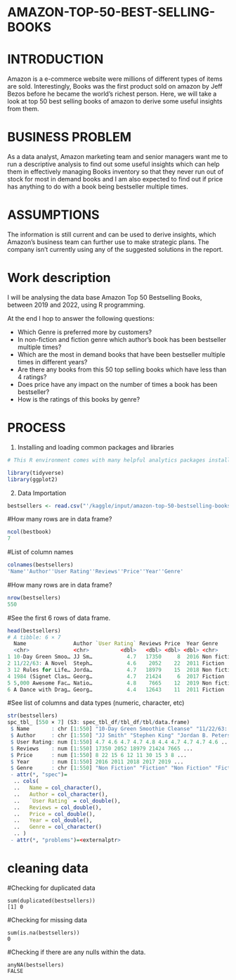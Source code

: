 # AMAZON-TOP-50-BEST-SELLING-BOOKS

# INTRODUCTION
   Amazon is a e-commerce website were millions of different types of items are sold. Interestingly, Books was the first product sold on amazon by Jeff Bezos before he became the world’s richest person. Here, we will take a look at top 50 best selling books of amazon to derive some useful insights from them.
# BUSINESS PROBLEM
As a data analyst, Amazon marketing team and senior managers want me to run a descriptive analysis to find out some useful insights which can help them in effectively managing Books inventory so that they never run out of stock for most in demand books and I am also expected to find out if price has anything to do with a book being bestseller multiple times.

# ASSUMPTIONS

The information is still current and can be used to derive insights, which Amazon’s business team can further use to make strategic plans.
The company isn’t currently using any of the suggested solutions in the report.

# Work description
I will be analysing the data base Amazon Top 50 Bestselling Books, between 2019 and 2022, using R programming.

At the end I hop to answer the following questions:
* Which Genre is preferred more by customers?
* In non-fiction and fiction genre which author’s book has been bestseller multiple times?
* Which are the most in demand books that have been bestseller multiple times in different years?
* Are there any books from this 50 top selling books which have less than 4 ratings?
* Does price have any impact on the number of times a book has been bestseller?
* How is the ratings of this books by genre?

# PROCESS

1. Installing and loading common packages and libraries
 ```r
# This R environment comes with many helpful analytics packages installed

library(tidyverse)
library(ggplot2)
```
2. Data Importation
```r
bestsellers <- read.csv("'/kaggle/input/amazon-top-50-bestselling-books-2009-2019/bestsellers_with_categories_2022_03_27.csv')
```


#How many rows are in data frame?
```r
ncol(bestbook)
7
```

#List of column names
```r
colnames(bestsellers)
'Name''Author''User Rating''Reviews''Price''Year''Genre'
 ```
#How many rows are in data frame?
```r
nrow(bestsellers)
550
```
#See the first 6 rows of data frame.
```r
head(bestsellers)
# A tibble: 6 × 7
  Name               Author `User Rating` Reviews Price  Year Genre
  <chr>              <chr>          <dbl>   <dbl> <dbl> <dbl> <chr>
1 10-Day Green Smoo… JJ Sm…           4.7   17350     8  2016 Non fiction
2 11/22/63: A Novel  Steph…           4.6    2052    22  2011 Fiction
3 12 Rules for Life… Jorda…           4.7   18979    15  2018 Non fictio
4 1984 (Signet Clas… Georg…           4.7   21424     6  2017 Fiction
5 5,000 Awesome Fac… Natio…           4.8    7665    12  2019 Non fiction
6 A Dance with Drag… Georg…           4.4   12643    11  2011 Fiction

```

#See list of columns and data types (numeric, character, etc)
```r
str(bestsellers)
spc_tbl_ [550 × 7] (S3: spec_tbl_df/tbl_df/tbl/data.frame)
 $ Name       : chr [1:550] "10-Day Green Smoothie Cleanse" "11/22/63: A Novel" "12 Rules for Life: An Antidote to Chaos" "1984 (Signet Classics)" ...
 $ Author     : chr [1:550] "JJ Smith" "Stephen King" "Jordan B. Peterson" "George Orwell" ...
 $ User Rating: num [1:550] 4.7 4.6 4.7 4.7 4.8 4.4 4.7 4.7 4.7 4.6 ...
 $ Reviews    : num [1:550] 17350 2052 18979 21424 7665 ...
 $ Price      : num [1:550] 8 22 15 6 12 11 30 15 3 8 ...
 $ Year       : num [1:550] 2016 2011 2018 2017 2019 ...
 $ Genre      : chr [1:550] "Non Fiction" "Fiction" "Non Fiction" "Fiction" ...
 - attr(*, "spec")=
  .. cols(
  ..   Name = col_character(),
  ..   Author = col_character(),
  ..   `User Rating` = col_double(),
  ..   Reviews = col_double(),
  ..   Price = col_double(),
  ..   Year = col_double(),
  ..   Genre = col_character()
  .. )
 - attr(*, "problems")=<externalptr>
```
# cleaning data

#Checking for duplicated data
```
sum(duplicated(bestsellers))
[1] 0

```
#Checking for missing data
```
sum(is.na(bestsellers))
0
```
#Checking if there are any nulls within the data.
```
anyNA(bestsellers)
FALSE
```



